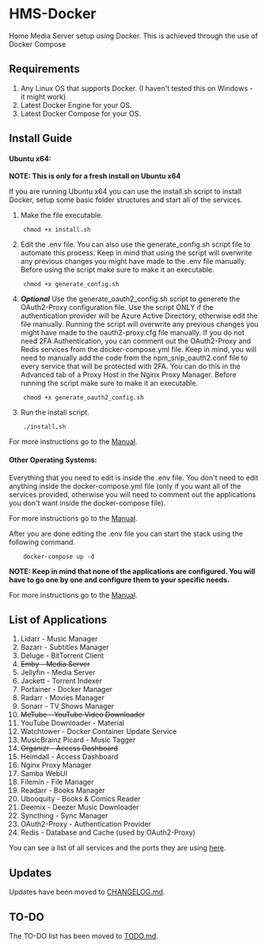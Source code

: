 # HMS-Docker
Home Media Server setup using Docker.
This is achieved through the use of Docker Compose

## Requirements
1. Any Linux OS that supports Docker. (I haven't tested this on Windows - it might work)
2. Latest Docker Engine for your OS.
3. Latest Docker Compose for your OS.

## Install Guide
#### Ubuntu x64:

**NOTE: This is only for a fresh install on Ubuntu x64**

If you are running Ubuntu x64 you can use the install.sh script to install Docker, setup some basic folder structures and start all of the services.
1. Make the file executable.
```console
    chmod +x install.sh
```
2. Edit the .env file.
You can also use the generate_config.sh script file to automate this process.
Keep in mind that using the script will overwrite any previous changes you might have made to the .env file manually.
Before using the script make sure to make it an executable.
```console
    chmod +x generate_config.sh
```
4. ***Optional*** Use the generate_oauth2_config.sh script to generete the OAuth2-Proxy configuration file.
Use the script ONLY if the authentication provider will be Azure Active Directory, otherwise edit the file manually.
Running the script will overwrite any previous changes you might have made to the oauth2-proxy.cfg file manually.
If you do not need 2FA Authentication, you can comment out the OAuth2-Proxy and Redis services from the docker-compose.yml file.
Keep in mind, you will need to manually add the code from the npm_snip_oauth2.conf file to every service that will be protected with 2FA. You can do this in the Advanced tab of a Proxy Host in the Nginx Proxy Manager.
Before running the script make sure to make it an executable.
```console
    chmod +x generate_oauth2_config.sh
```
3. Run the install script.
```console
    ./install.sh
``` 

For more instructions go to the [Manual](docs/MANUAL.md).

#### Other Operating Systems:
Everything that you need to edit is inside the .env file. You don't need to edit anything inside the docker-compose.yml file (only if you want all of the services provided, otherwise you will need to comment out the applications you don't want inside the docker-compose file).

For more instructions go to the [Manual](docs/MANUAL.md).

After you are done editing the .env file you can start the stack using the following command.
```console
    docker-compose up -d
```
    
**NOTE: Keep in mind that none of the applications are configured. You will have to go one by one and configure them to your specific needs.**

For more instructions go to the [Manual](docs/MANUAL.md).

## List of Applications
1. Lidarr - Music Manager
2. Bazarr - Subtitles Manager
3. Deluge - BitTorrent Client
4. ~~Emby - Media Server~~
5. Jellyfin - Media Server
6. Jackett - Torrent Indexer
7. Portainer - Docker Manager
8. Radarr - Movies Manager
9. Sonarr - TV Shows Manager
10. ~~MeTube - YouTube Video Downloader~~
11. YouTube Downloader - Material
12. Watchtower - Docker Container Update Service
13. MusicBrainz Picard - Music Tagger
14. ~~Organizr - Access Dashboard~~
15. Heimdall - Access Dashboard
16. Nginx Proxy Manager
17. Samba WebUI
18. Filemin - File Manager
19. Readarr - Books Manager
20. Ubooquity - Books & Comics Reader
21. Deemix - Deezer Music Downloader
22. Syncthing - Sync Manager
23. OAuth2-Proxy - Authentication Provider
24. Redis - Database and Cache (used by OAuth2-Proxy)

You can see a list of all services and the ports they are using [here](docs/ports.md).

## Updates
Updates have been moved to [CHANGELOG.md](CHANGELOG.md).

## TO-DO
The TO-DO list has been moved to [TODO.md](TODO.md).

